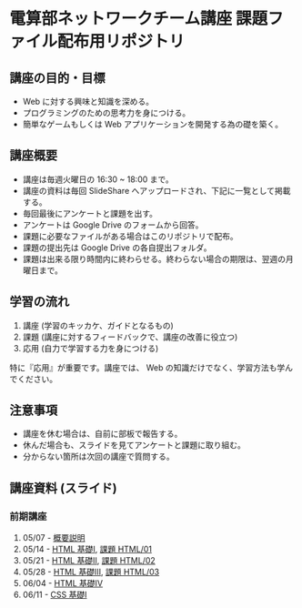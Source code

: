 電算部ネットワークチーム講座 課題ファイル配布用リポジトリ
=========================================

講座の目的・目標
---------------
* Web に対する興味と知識を深める。
* プログラミングのための思考力を身につける。
* 簡単なゲームもしくは Web アプリケーションを開発する為の礎を築く。

講座概要
---------------
* 講座は毎週火曜日の 16:30 ~ 18:00 まで。
* 講座の資料は毎回 SlideShare へアップロードされ、下記に一覧として掲載する。
* 毎回最後にアンケートと課題を出す。
* アンケートは Google Drive のフォームから回答。
* 課題に必要なファイルがある場合はこのリポジトリで配布。
* 課題の提出先は Google Drive の各自提出フォルダ。
* 課題は出来る限り時間内に終わらせる。終わらない場合の期限は、翌週の月曜日まで。

学習の流れ
---------------
1. 講座 (学習のキッカケ、ガイドとなるもの)
1. 課題 (講座に対するフィードバックで、講座の改善に役立つ)
1. 応用 (自力で学習する力を身につける)

特に『応用』が重要です。講座では、 Web の知識だけでなく、学習方法も学んでください。

注意事項
---------------
* 講座を休む場合は、自前に部板で報告する。
* 休んだ場合も、スライドを見てアンケートと課題に取り組む。
* 分からない箇所は次回の講座で質問する。

講座資料 (スライド)
---------------
### 前期講座
1. 05/07 - [概要説明](http://www.slideshare.net/ww24jp/01-20712134)
1. 05/14 - [HTML 基礎Ⅰ](http://www.slideshare.net/ww24jp/02-21152799),
           [課題 HTML/01](HTML/01)
1. 05/21 - [HTML 基礎Ⅱ](http://www.slideshare.net/ww24jp/03-21576722),
           [課題 HTML/02](HTML/02)
1. 05/28 - [HTML 基礎Ⅲ](http://www.slideshare.net/ww24jp/04-22421878), [課題 HTML/03](HTML/03)
1. 06/04 - [HTML 基礎Ⅳ](http://www.slideshare.net/ww24jp/05-22423729)
1. 06/11 - [CSS 基礎Ⅰ](https://www.slideshare.net/ww24jp/06-22789350)
